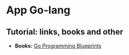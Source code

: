 # App Go-lang

## Tutorial: links, books and other

+ **Books:** [Go Programming Blueprints](http://www.amazon.com/Go-Programming-Blueprints-Development-Challenges/dp/1783988029)
